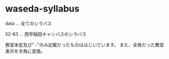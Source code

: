 # waseda-syllabus

data ... 全てのシラバス

52-63 ... 西早稲田キャンパスのシラバス

教室未定及び" -"のみ記載だったものははじいています。
また、全角だった教室表示を半角に変換。
